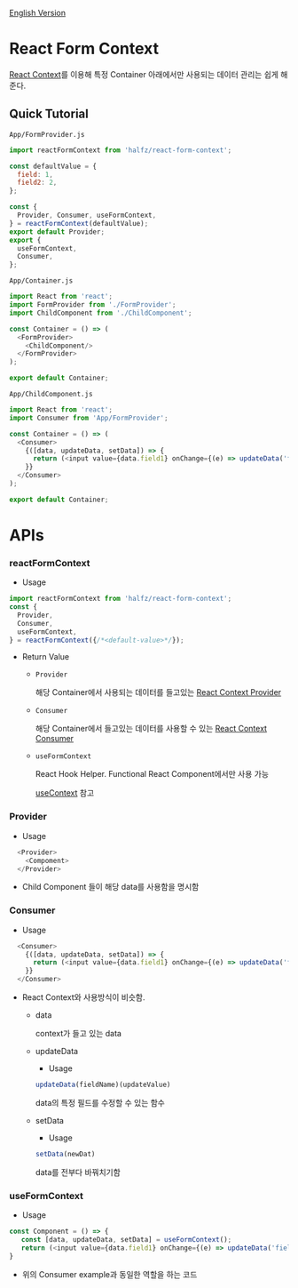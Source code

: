 [English Version](./README-EN.md)

# React Form Context

[React Context](https://reactjs.org/docs/context.html)를 이용해 특정 Container 아래에서만 사용되는 데이터 관리는 쉽게 해준다.


## Quick Tutorial
`App/FormProvider.js`
```javascript
import reactFormContext from 'halfz/react-form-context';

const defaultValue = {
  field: 1,
  field2: 2,
};

const {
  Provider, Consumer, useFormContext,
} = reactFormContext(defaultValue);
export default Provider;
export {
  useFormContext,
  Consumer,
};
```

`App/Container.js`
```javascript
import React from 'react';
import FormProvider from './FormProvider';
import ChildComponent from './ChildComponent';

const Container = () => (
  <FormProvider>
    <ChildComponent/>
  </FormProvider>
);

export default Container;
```


`App/ChildComponent.js`
```javascript
import React from 'react';
import Consumer from 'App/FormProvider';

const Container = () => (
  <Consumer>
    {([data, updateData, setData]) => {
      return (<input value={data.field1} onChange={(e) => updateData('field1')(e.target.text)} />)
    }}
  </Consumer>
);

export default Container;
```

# APIs

### reactFormContext

- Usage
```javascript
import reactFormContext from 'halfz/react-form-context';
const {
  Provider,
  Consumer,
  useFormContext,
} = reactFormContext({/*<default-value>*/});
```
- Return Value
  - `Provider`
  
     해당 Container에서 사용되는 데이터를 들고있는 [React Context Provider](https://reactjs.org/docs/context.html#contextprovider)
     
  - `Consumer`
     
     해당 Container에서 들고있는 데이터를 사용할 수 있는 [React Context Consumer](https://reactjs.org/docs/context.html#contextconsumer)
     
  - `useFormContext`
  
     React Hook Helper. Functional React Component에서만 사용 가능
      
      [useContext](https://reactjs.org/docs/hooks-reference.html#usecontext)  참고
     
### Provider

- Usage

```javascript
  <Provider>
    <Compoment>
  </Provider>
```

- Child Component 들이 해당 data를 사용함을 명시함


### Consumer

- Usage

```javascript
  <Consumer>
    {([data, updateData, setData]) => {
      return (<input value={data.field1} onChange={(e) => updateData('field1')(e.target.text)} />)
    }}
  </Consumer>
````

- React Context와 사용방식이 비슷함. 

  - data 
    
    context가 들고 있는 data
    
  - updateData 
  
    - Usage
    
    ```javascript
    updateData(fieldName)(updateValue)
    ```
    
    data의 특정 필드를 수정할 수 있는 함수
    
  - setData
  
    - Usage
    
    ```javascript
    setData(newDat)
    ```
    
    data를 전부다 바꿔치기함
    
### useFormContext


- Usage

```javascript
const Component = () => {
   const [data, updateData, setData] = useFormContext();
   return (<input value={data.field1} onChange={(e) => updateData('field1')(e.target.text)} />)
}
````

- 위의 Consumer example과 동일한 역할을 하는 코드
